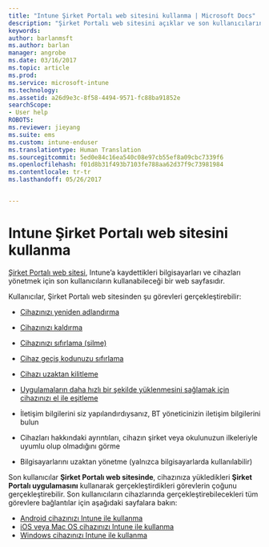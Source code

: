 ```yaml
---
title: "Intune Şirket Portalı web sitesini kullanma | Microsoft Docs"
description: "Şirket Portalı web sitesini açıklar ve son kullanıcıların web sitesinde gerçekleştirebileceği görevlerin adımlarını içeren bağlantılar sağlar"
keywords: 
author: barlanmsft
ms.author: barlan
manager: angrobe
ms.date: 03/16/2017
ms.topic: article
ms.prod: 
ms.service: microsoft-intune
ms.technology: 
ms.assetid: a26d9e3c-8f58-4494-9571-fc88ba91852e
searchScope:
- User help
ROBOTS: 
ms.reviewer: jieyang
ms.suite: ems
ms.custom: intune-enduser
ms.translationtype: Human Translation
ms.sourcegitcommit: 5ed0e84c16ea540c08e97cb55ef8a09cbc7339f6
ms.openlocfilehash: f01d8b31f493b7103fe788aa62d37f9c73981984
ms.contentlocale: tr-tr
ms.lasthandoff: 05/26/2017


---
```


# <a name="using-the-intune-company-portal-website"></a>Intune Şirket Portalı web sitesini kullanma
[Şirket Portalı web sitesi](https://portal.manage.microsoft.com), Intune’a kaydettikleri bilgisayarları ve cihazları yönetmek için son kullanıcıların kullanabileceği bir web sayfasıdır.

Kullanıcılar, Şirket Portalı web sitesinden şu görevleri gerçekleştirebilir:

-   [Cihazınızı yeniden adlandırma](rename-your-device-cpwebsite.md)

-   [Cihazınızı kaldırma](remove-your-device-cpwebsite.md)

-   [Cihazınızı sıfırlama (silme)](reset-erase-your-device-cpwebsite.md)

-   [Cihaz geçiş kodunuzu sıfırlama](reset-your-passcode-cpwebsite.md)

-   [Cihazı uzaktan kilitleme](remote-lock-your-device-cpwebsite.md)

-    [Uygulamaların daha hızlı bir şekilde yüklenmesini sağlamak için cihazınızı el ile eşitleme](sync-your-device-manually-cpwebsite.md)

-   İletişim bilgilerini siz yapılandırdıysanız, BT yöneticinizin iletişim bilgilerini bulun

-   Cihazları hakkındaki ayrıntıları, cihazın şirket veya okulunuzun ilkeleriyle uyumlu olup olmadığını görme

-   Bilgisayarlarını uzaktan yönetme (yalnızca bilgisayarlarda kullanılabilir)

Son kullanıcılar **Şirket Portalı web sitesinde**, cihazınıza yükledikleri **Şirket Portalı uygulamasını** kullanarak gerçekleştirdikleri görevlerin çoğunu gerçekleştirebilir. Son kullanıcıların cihazlarında gerçekleştirebilecekleri tüm görevlere bağlantılar için aşağıdaki sayfalara bakın:

- [Android cihazınızı Intune ile kullanma](using-your-android-device-with-intune.md)
- [iOS veya Mac OS cihazınızı Intune ile kullanma](using-your-ios-or-macOS-device-with-intune.md)
- [Windows cihazınızı Intune ile kullanma](using-your-windows-device-with-intune.md)

